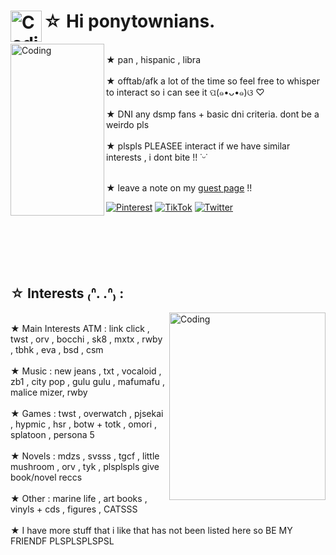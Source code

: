 #  ☆ Hi ponytownians. <img align="left" alt="Coding" src="https://github.com/k4len/k4len/assets/141467087/b657649c-719c-48f4-970c-293540938a62" width="50" height="50">
<img align="left" alt="Coding" src="https://github.com/k4len/k4len/assets/141467087/5fef1cb2-e05e-48b9-8657-f8460f8716d9" width="150" height="275">
<br>★ pan , hispanic , libra<br>
<br>★ offtab/afk a lot of the time so feel free to whisper to interact so i can see it  ପ(๑•ᴗ•๑)ଓ ♡<br>
<br>★ DNI any dsmp fans + basic dni criteria. dont be a weirdo pls<br>
<br>★ plspls PLEASEE interact if we have similar interests , i dont bite !! ˙ᵕ˙

<br>★ leave a note on my <a href="https://www.yourworldoftext.com/~kalkalkal/">guest page</a> !!<br>


 [![Pinterest](https://img.shields.io/badge/Pinterest-%23E60023.svg?logo=Pinterest&logoColor=white)](https://pinterest.com/@k4lenn) [![TikTok](https://img.shields.io/badge/TikTok-%23000000.svg?logo=TikTok&logoColor=white)](https://tiktok.com/@k1lrzr) [![Twitter](https://img.shields.io/badge/Twitter-%231DA1F2.svg?logo=Twitter&logoColor=white)](https://twitter.com/lcvlix) 

<br>　  <br>
<br>　  <br>



## ☆ Interests ₍ᐢ. .ᐢ₎ :
<img align="right" alt="Coding" src="https://github.com/k4len/k4len/assets/141467087/3fc6140c-f310-4646-9edb-b0cb949092bb" width="250" height="300">
<br>★ Main Interests ATM : link click , twst , orv , bocchi , sk8 , mxtx , rwby , tbhk , eva , bsd , csm<br>
<br>★ Music : new jeans , txt , vocaloid , zb1 , city pop , gulu gulu , mafumafu , malice mizer, rwby <br>
<br>★ Games : twst , overwatch , pjsekai , hypmic , hsr , botw + totk , omori , splatoon , persona 5 <br>
<br>★ Novels : mdzs , svsss , tgcf , little mushroom , orv , tyk , plsplspls give book/novel reccs  <br>
<br>★ Other : marine life , art books , vinyls + cds , figures , CATSSS <br>
<br>★ I have more stuff that i like that has not been listed here so BE MY FRIENDF PLSPLSPLSPSL <br>



